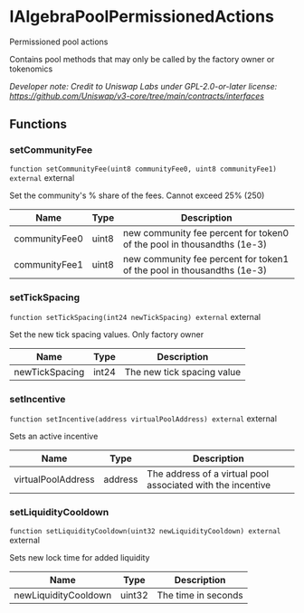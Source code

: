 

# IAlgebraPoolPermissionedActions


Permissioned pool actions

Contains pool methods that may only be called by the factory owner or tokenomics

*Developer note: Credit to Uniswap Labs under GPL-2.0-or-later license:
https://github.com/Uniswap/v3-core/tree/main/contracts/interfaces*




## Functions
### setCommunityFee


`function setCommunityFee(uint8 communityFee0, uint8 communityFee1) external`  external

Set the community&#x27;s % share of the fees. Cannot exceed 25% (250)



| Name | Type | Description |
| ---- | ---- | ----------- |
| communityFee0 | uint8 | new community fee percent for token0 of the pool in thousandths (1e-3) |
| communityFee1 | uint8 | new community fee percent for token1 of the pool in thousandths (1e-3) |


### setTickSpacing


`function setTickSpacing(int24 newTickSpacing) external`  external

Set the new tick spacing values. Only factory owner



| Name | Type | Description |
| ---- | ---- | ----------- |
| newTickSpacing | int24 | The new tick spacing value |


### setIncentive


`function setIncentive(address virtualPoolAddress) external`  external

Sets an active incentive



| Name | Type | Description |
| ---- | ---- | ----------- |
| virtualPoolAddress | address | The address of a virtual pool associated with the incentive |


### setLiquidityCooldown


`function setLiquidityCooldown(uint32 newLiquidityCooldown) external`  external

Sets new lock time for added liquidity



| Name | Type | Description |
| ---- | ---- | ----------- |
| newLiquidityCooldown | uint32 | The time in seconds |





